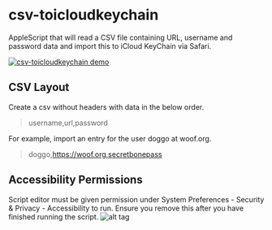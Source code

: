 # csv-toicloudkeychain
AppleScript that will read a CSV file containing URL, username and password data and import this to iCloud KeyChain via Safari.


[![csv-toicloudkeychain demo](https://img.youtube.com/vi/DcaovWMov_U/0.jpg)](https://youtu.be/DcaovWMov_U)

## CSV Layout
Create a csv without headers with data in the below order.
>username,url,password

For example, import an entry for the user doggo at woof.org.
>doggo,https://woof.org,secretbonepass

## Accessibility Permissions
Script editor must be given permission under System Preferences - Security & Privacy - Accessibility to run. Ensure you remove this after you have finished running the script.
![alt tag](https://PaperKup/csv-toicloudkeychain/blob/master/scripteditor-permissions.png)
